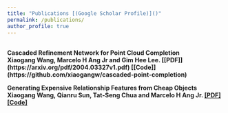 ```yaml
---
title: "Publications [(Google Scholar Profile)]()"
permalink: /publications/
author_profile: true
---
```

<br>
<b>Cascaded Refinement Network for Point Cloud Completion</b> <br> 
<b>Xiaogang Wang, Marcelo H Ang Jr and Gim Hee Lee.
[[PDF]](https://arxiv.org/pdf/2004.03327v1.pdf) [[Code]](https://github.com/xiaogangw/cascaded-point-completion)

<b>Generating Expensive Relationship Features from Cheap Objects</b> <br> 
<b>Xiaogang Wang, Qianru Sun, Tat-Seng Chua and Marcelo H Ang Jr.
[[PDF]](https://bmvc2019.org/wp-content/uploads/papers/0657-paper.pdf) [[Code]](https://github.com/xiaogangw/Generating-Expensive-Relationship-Features-from-Cheap-Objects)
